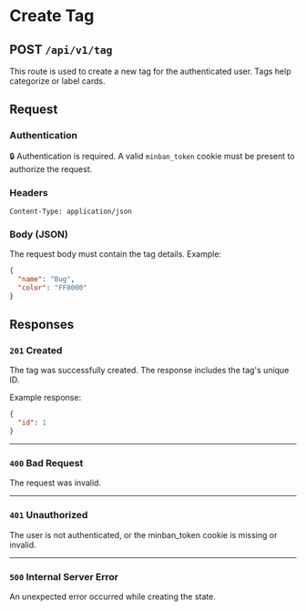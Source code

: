 # Create Tag

<h2><span class="color-post">POST</spam> <code>/api/v1/tag</code></h2>

This route is used to create a new tag for the authenticated user. Tags help categorize or label cards.

## Request

### Authentication
🔒 Authentication is required. A valid `minban_token` cookie must be present to authorize the request.

### Headers
```plaintext
Content-Type: application/json
```

### Body (JSON)
The request body must contain the tag details. 
Example:

```json
{
  "name": "Bug",
  "color": "FF0000"
}
```

## Responses

### `201` Created
The tag was successfully created. The response includes the tag's unique ID.

Example response:

```json
{
  "id": 1
}
```

---

### `400` Bad Request
The request was invalid. 

---

### `401` Unauthorized
The user is not authenticated, or the minban_token cookie is missing or invalid.

---

### `500` Internal Server Error
An unexpected error occurred while creating the state.




